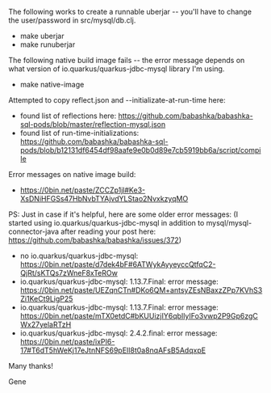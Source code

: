 The following works to create a runnable uberjar -- you'll have to change the user/password in src/mysql/db.clj.

- make uberjar
- make runuberjar

The following native build image fails -- the error message depends on what version of io.quarkus/quarkus-jdbc-mysql library I'm using.

- make native-image

Attempted to copy reflect.json and --initializate-at-run-time here:

- found list of reflections here: https://github.com/babashka/babashka-sql-pods/blob/master/reflection-mysql.json
- found list of run-time-initializations: https://github.com/babashka/babashka-sql-pods/blob/b12131df6454df98aafe9e0b0d89e7cb5919bb6a/script/compile

Error messages on native image build:

- https://0bin.net/paste/ZCCZp1jl#Ke3-XsDNiHFGSs47HbNvbTYAjvdYLStao2NvxkzyqMO

PS: Just in case if it's helpful, here are some older error messages: (I started using io.quarkus/quarkus-jdbc-mysql in addition to mysql/mysql-connector-java after reading your post here: https://github.com/babashka/babashka/issues/372)

- no io.quarkus/quarkus-jdbc-mysql: https://0bin.net/paste/d7dek4bF#6ATWykAyyeyccQtfqC2-QjRt/sKTQs7zWneF8xTeROw
- io.quarkus/quarkus-jdbc-mysql: 1.13.7.Final: error message: https://0bin.net/paste/UEZqnCTn#DKo6QM+antsyZEsNBaxzZPp7KVhS3Zi1KeCt9LigP25
- io.quarkus/quarkus-jdbc-mysql: 1.13.7.Final: error message: https://0bin.net/paste/mTX0etdC#bKUUizjIY6qbIlyIFo3vwp2P9Gp6zgCWx27yelaRTzH
- io.quarkus/quarkus-jdbc-mysql: 2.4.2.final: error message: https://0bin.net/paste/ixPI6-17#T6dT5hWeKj17eJtnNFS69pEIl8t0a8nqAFsB5AdqxpE


Many thanks!

Gene